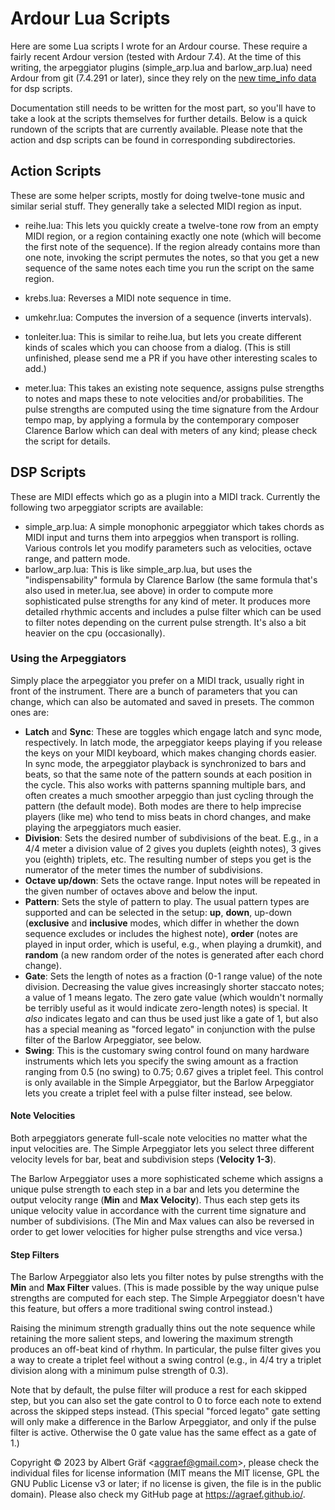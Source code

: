 # Ardour Lua Scripts

Here are some Lua scripts I wrote for an Ardour course. These require a fairly recent Ardour version (tested with Ardour 7.4). At the time of this writing, the arpeggiator plugins (simple_arp.lua and barlow_arp.lua) need Ardour from git (7.4.291 or later), since they rely on the [new time_info data](https://discourse.ardour.org/t/lua-arpeggiator-plugin-anyone/108862) for dsp scripts.

Documentation still needs to be written for the most part, so you'll have to take a look at the scripts themselves for further details. Below is a quick rundown of the scripts that are currently available. Please note that the action and dsp scripts can be found in corresponding subdirectories.

## Action Scripts

These are some helper scripts, mostly for doing twelve-tone music and similar serial stuff. They generally take a selected MIDI region as input.

- reihe.lua: This lets you quickly create a twelve-tone row from an empty MIDI region, or a region containing exactly one note (which will become the first note of the sequence). If the region already contains more than one note, invoking the script permutes the notes, so that you get a new sequence of the same notes each time you run the script on the same region.

- krebs.lua: Reverses a MIDI note sequence in time.

- umkehr.lua: Computes the inversion of a sequence (inverts intervals).

- tonleiter.lua: This is similar to reihe.lua, but lets you create different kinds of scales which you can choose from a dialog. (This is still unfinished, please send me a PR if you have other interesting scales to add.)

- meter.lua: This takes an existing note sequence, assigns pulse strengths to notes and maps these to note velocities and/or probabilities. The pulse strengths are computed using the time signature from the Ardour tempo map, by applying a formula by the contemporary composer Clarence Barlow which can deal with meters of any kind; please check the script for details.

## DSP Scripts

These are MIDI effects which go as a plugin into a MIDI track. Currently the following two arpeggiator scripts are available:

- simple_arp.lua: A simple monophonic arpeggiator which takes chords as MIDI input and turns them into arpeggios when transport is rolling. Various controls let you modify parameters such as velocities, octave range, and pattern mode.
- barlow_arp.lua: This is like simple_arp.lua, but uses the "indispensability" formula by Clarence Barlow (the same formula that's also used in meter.lua, see above) in order to compute more sophisticated pulse strengths for any kind of meter. It produces more detailed rhythmic accents and includes a pulse filter which can be used to filter notes depending on the current pulse strength. It's also a bit heavier on the cpu (occasionally).

### Using the Arpeggiators

Simply place the arpeggiator you prefer on a MIDI track, usually right in front of the instrument. There are a bunch of parameters that you can change, which can also be automated and saved in presets. The common ones are:

- **Latch** and **Sync**: These are toggles which engage latch and sync mode, respectively. In latch mode, the arpeggiator keeps playing if you release the keys on your MIDI keyboard, which makes changing chords easier. In sync mode, the arpeggiator playback is synchronized to bars and beats, so that the same note of the pattern sounds at each position in the cycle. This also works with patterns spanning multiple bars, and often creates a much smoother arpeggio than just cycling through the pattern (the default mode). Both modes are there to help imprecise players (like me) who tend to miss beats in chord changes, and make playing the arpeggiators much easier.
- **Division**: Sets the desired number of subdivisions of the beat. E.g., in a 4/4 meter a division value of 2 gives you duplets (eighth notes), 3 gives you (eighth) triplets, etc. The resulting number of steps you get is the numerator of the meter times the number of subdivisions.
- **Octave up/down**: Sets the octave range. Input notes will be repeated in the given number of octaves above and below the input.
- **Pattern**: Sets the style of pattern to play. The usual pattern types are supported and can be selected in the setup: **up**, **down**, up-down (**exclusive** and **inclusive** modes, which differ in whether the down sequence excludes or includes the highest note), **order** (notes are played in input order, which is useful, e.g., when playing a drumkit), and **random** (a new random order of the notes is generated after each chord change).
- **Gate**: Sets the length of notes as a fraction (0-1 range value) of the note division. Decreasing the value gives increasingly shorter staccato notes; a value of 1 means legato. The zero gate value (which wouldn't normally be terribly useful as it would indicate zero-length notes) is special. It *also* indicates legato and can thus be used just like a gate of 1, but also has a special meaning as "forced legato" in conjunction with the pulse filter of the Barlow Arpeggiator, see below.
- **Swing**: This is the customary swing control found on many hardware instruments which lets you specify the swing amount as a fraction ranging from 0.5 (no swing) to 0.75; 0.67 gives a triplet feel. This control is only available in the Simple Arpeggiator, but the Barlow Arpeggiator lets you create a triplet feel with a pulse filter instead, see below.

#### Note Velocities

Both arpeggiators generate full-scale note velocities no matter what the input velocities are. The Simple Arpeggiator lets you select three different velocity levels for bar, beat and subdivision steps (**Velocity 1-3**).

The Barlow Arpeggiator uses a more sophisticated scheme which assigns a unique pulse strength to each step in a bar and lets you determine the output velocity range (**Min** and **Max Velocity**). Thus each step gets its unique velocity value in accordance with the current time signature and number of subdivisions. (The Min and Max values can also be reversed in order to get lower velocities for higher pulse strengths and vice versa.)

#### Step Filters

The Barlow Arpeggiator also lets you filter notes by pulse strengths with the **Min** and **Max Filter** values. (This is made possible by the way unique pulse strengths are computed for each step. The Simple Arpeggiator doesn't have this feature, but offers a more traditional swing control instead.)

Raising the minimum strength gradually thins out the note sequence while retaining the more salient steps, and lowering the maximum strength produces an off-beat kind of rhythm. In particular, the pulse filter gives you a way to create a triplet feel without a swing control (e.g., in 4/4 try a triplet division along with a minimum pulse strength of 0.3).

Note that by default, the pulse filter will produce a rest for each skipped step, but you can also set the gate control to 0 to force each note to extend across the skipped steps instead. (This special "forced legato" gate setting will only make a difference in the Barlow Arpeggiator, and only if the pulse filter is active. Otherwise the 0 gate value has the same effect as a gate of 1.)


Copyright © 2023 by Albert Gräf \<<aggraef@gmail.com>\>, please check the individual files for license information (MIT means the MIT license, GPL the GNU Public License v3 or later; if no license is given, the file is in the public domain). Please also check my GitHub page at https://agraef.github.io/.
